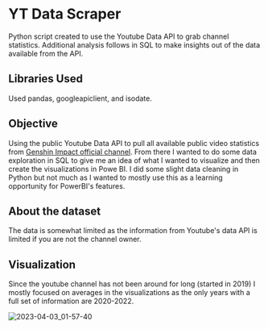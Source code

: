 # YT Data Scraper
Python script created to use the Youtube Data API to grab channel statistics. Additional analysis follows in SQL to make insights out of the data available from the API.

Libraries Used
--------

Used pandas, googleapiclient, and isodate.

Objective
--------
Using the public Youtube Data API to pull all available public video statistics from [Genshin Impact official channel](https://www.youtube.com/@GenshinImpact). From there I wanted to do some data exploration in SQL to give me an idea of what I wanted to visualize and then create the visualizations in Powe BI. I did some slight data cleaning in Python but not much as I wanted to mostly use this as a learning opportunity for PowerBI's features. 

About the dataset
--------
The data is somewhat limited as the information from Youtube's data API is limited if you are not the channel owner. 

Visualization
--------

Since the youtube channel has not been around for long (started in 2019) I mostly focused on averages in the visualizations as the only years with a full set of information are 2020-2022.

![2023-04-03_01-57-40](https://user-images.githubusercontent.com/61941068/229425686-eb3b486c-c519-44d8-b379-1b42f1ef0ffc.png)
